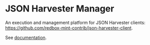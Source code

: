 JSON Harvester Manager
======================

An execution and management platform for JSON Harvester clients: https://github.com/redbox-mint-contrib/json-harvester-client.

See [documentation][doc].

[doc]:http://harvester-manager-snapshot.redboxresearchdata.com.au/